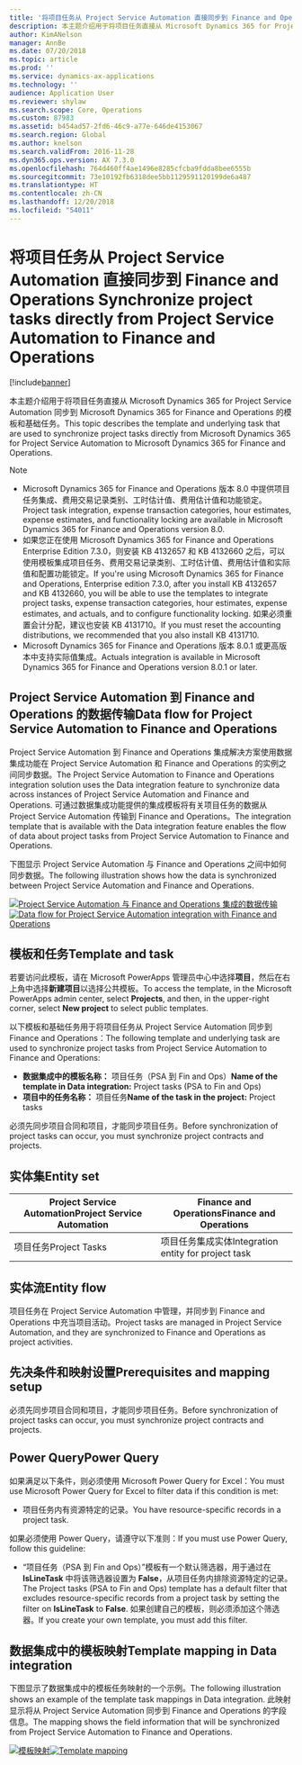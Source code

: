 ```yaml
---
title: '将项目任务从 Project Service Automation 直接同步到 Finance and Operations '
description: 本主题介绍用于将项目任务直接从 Microsoft Dynamics 365 for Project Service Automation 同步到 Microsoft Dynamics 365 for Finance and Operations 的模板和基础任务。
author: KimANelson
manager: AnnBe
ms.date: 07/20/2018
ms.topic: article
ms.prod: ''
ms.service: dynamics-ax-applications
ms.technology: ''
audience: Application User
ms.reviewer: shylaw
ms.search.scope: Core, Operations
ms.custom: 87983
ms.assetid: b454ad57-2fd6-46c9-a77e-646de4153067
ms.search.region: Global
ms.author: knelson
ms.search.validFrom: 2016-11-28
ms.dyn365.ops.version: AX 7.3.0
ms.openlocfilehash: 764d460ff4ae1496e8285cfcba9fdda8bee6555b
ms.sourcegitcommit: 73e10192fb6318dee5bb1129591120199de6a487
ms.translationtype: HT
ms.contentlocale: zh-CN
ms.lasthandoff: 12/20/2018
ms.locfileid: "54011"
---
```

# <a name="synchronize-project-tasks-directly-from-project-service-automation-to-finance-and-operations"></a><span data-ttu-id="f5473-103">将项目任务从 Project Service Automation 直接同步到 Finance and Operations </span><span class="sxs-lookup"><span data-stu-id="f5473-103">Synchronize project tasks directly from Project Service Automation to Finance and Operations</span></span>

[!include[banner](../includes/banner.md)]

<span data-ttu-id="f5473-104">本主题介绍用于将项目任务直接从 Microsoft Dynamics 365 for Project Service Automation 同步到 Microsoft Dynamics 365 for Finance and Operations 的模板和基础任务。</span><span class="sxs-lookup"><span data-stu-id="f5473-104">This topic describes the template and underlying task that are used to synchronize project tasks directly from Microsoft Dynamics 365 for Project Service Automation to Microsoft Dynamics 365 for Finance and Operations.</span></span>

> [!NOTE]
> - <span data-ttu-id="f5473-105">Microsoft Dynamics 365 for Finance and Operations 版本 8.0 中提供项目任务集成、费用交易记录类别、工时估计值、费用估计值和功能锁定。</span><span class="sxs-lookup"><span data-stu-id="f5473-105">Project task integration, expense transaction categories, hour estimates, expense estimates, and functionality locking are available in Microsoft Dynamics 365 for Finance and Operations version 8.0.</span></span>
> - <span data-ttu-id="f5473-106">如果您正在使用 Microsoft Dynamics 365 for Finance and Operations Enterprise Edition 7.3.0，则安装 KB 4132657 和 KB 4132660 之后，可以使用模板集成项目任务、费用交易记录类别、工时估计值、费用估计值和实际值和配置功能锁定。</span><span class="sxs-lookup"><span data-stu-id="f5473-106">If you're using Microsoft Dynamics 365 for Finance and Operations, Enterprise edition 7.3.0, after you install KB 4132657 and KB 4132660, you will be able to use the templates to integrate project tasks, expense transaction categories, hour estimates, expense estimates, and actuals, and to configure functionality locking.</span></span> <span data-ttu-id="f5473-107">如果必须重置会计分配，建议也安装 KB 4131710。</span><span class="sxs-lookup"><span data-stu-id="f5473-107">If you must reset the accounting distributions, we recommended that you also install KB 4131710.</span></span>
> - <span data-ttu-id="f5473-108">Microsoft Dynamics 365 for Finance and Operations 版本 8.0.1 或更高版本中支持实际值集成。</span><span class="sxs-lookup"><span data-stu-id="f5473-108">Actuals integration is available in Microsoft Dynamics 365 for Finance and Operations version 8.0.1 or later.</span></span>

## <a name="data-flow-for-project-service-automation-to-finance-and-operations"></a><span data-ttu-id="f5473-109">Project Service Automation 到 Finance and Operations 的数据传输</span><span class="sxs-lookup"><span data-stu-id="f5473-109">Data flow for Project Service Automation to Finance and Operations</span></span>

<span data-ttu-id="f5473-110">Project Service Automation 到 Finance and Operations 集成解决方案使用数据集成功能在 Project Service Automation 和 Finance and Operations 的实例之间同步数据。</span><span class="sxs-lookup"><span data-stu-id="f5473-110">The Project Service Automation to Finance and Operations integration solution uses the Data integration feature to synchronize data across instances of Project Service Automation and Finance and Operations.</span></span> <span data-ttu-id="f5473-111">可通过数据集成功能提供的集成模板将有关项目任务的数据从 Project Service Automation 传输到 Finance and Operations。</span><span class="sxs-lookup"><span data-stu-id="f5473-111">The integration template that is available with the Data integration feature enables the flow of data about project tasks from Project Service Automation to Finance and Operations.</span></span>

<span data-ttu-id="f5473-112">下图显示 Project Service Automation 与 Finance and Operations 之间中如何同步数据。</span><span class="sxs-lookup"><span data-stu-id="f5473-112">The following illustration shows how the data is synchronized between Project Service Automation and Finance and Operations.</span></span>

<span data-ttu-id="f5473-113">[![Project Service Automation 与 Finance and Operations 集成的数据传输](./media/ProjectTasksFlow.png)](./media/ProjectTasksFlow.png)</span><span class="sxs-lookup"><span data-stu-id="f5473-113">[![Data flow for Project Service Automation integration with Finance and Operations](./media/ProjectTasksFlow.png)](./media/ProjectTasksFlow.png)</span></span>

## <a name="template-and-task"></a><span data-ttu-id="f5473-114">模板和任务</span><span class="sxs-lookup"><span data-stu-id="f5473-114">Template and task</span></span>

<span data-ttu-id="f5473-115">若要访问此模板，请在 Microsoft PowerApps 管理员中心中选择**项目**，然后在右上角中选择**新建项目**以选择公共模板。</span><span class="sxs-lookup"><span data-stu-id="f5473-115">To access the template, in the Microsoft PowerApps admin center, select **Projects**, and then, in the upper-right corner, select **New project** to select public templates.</span></span>

<span data-ttu-id="f5473-116">以下模板和基础任务用于将项目任务从 Project Service Automation 同步到 Finance and Operations：</span><span class="sxs-lookup"><span data-stu-id="f5473-116">The following template and underlying task are used to synchronize project tasks from Project Service Automation to Finance and Operations:</span></span>

- <span data-ttu-id="f5473-117">**数据集成中的模板名称：** 项目任务（PSA 到 Fin and Ops）</span><span class="sxs-lookup"><span data-stu-id="f5473-117">**Name of the template in Data integration:** Project tasks (PSA to Fin and Ops)</span></span>
- <span data-ttu-id="f5473-118">**项目中的任务名称：** 项目任务</span><span class="sxs-lookup"><span data-stu-id="f5473-118">**Name of the task in the project:** Project tasks</span></span>

<span data-ttu-id="f5473-119">必须先同步项目合同和项目，才能同步项目任务。</span><span class="sxs-lookup"><span data-stu-id="f5473-119">Before synchronization of project tasks can occur, you must synchronize project contracts and projects.</span></span>

## <a name="entity-set"></a><span data-ttu-id="f5473-120">实体集</span><span class="sxs-lookup"><span data-stu-id="f5473-120">Entity set</span></span>

| <span data-ttu-id="f5473-121">Project Service Automation</span><span class="sxs-lookup"><span data-stu-id="f5473-121">Project Service Automation</span></span> | <span data-ttu-id="f5473-122">Finance and Operations</span><span class="sxs-lookup"><span data-stu-id="f5473-122">Finance and Operations</span></span>              |
|----------------------------|-------------------------------------|
| <span data-ttu-id="f5473-123">项目任务</span><span class="sxs-lookup"><span data-stu-id="f5473-123">Project Tasks</span></span>              | <span data-ttu-id="f5473-124">项目任务集成实体</span><span class="sxs-lookup"><span data-stu-id="f5473-124">Integration entity for project task</span></span> |

## <a name="entity-flow"></a><span data-ttu-id="f5473-125">实体流</span><span class="sxs-lookup"><span data-stu-id="f5473-125">Entity flow</span></span>

<span data-ttu-id="f5473-126">项目任务在 Project Service Automation 中管理，并同步到 Finance and Operations 中充当项目活动。</span><span class="sxs-lookup"><span data-stu-id="f5473-126">Project tasks are managed in Project Service Automation, and they are synchronized to Finance and Operations as project activities.</span></span>

## <a name="prerequisites-and-mapping-setup"></a><span data-ttu-id="f5473-127">先决条件和映射设置</span><span class="sxs-lookup"><span data-stu-id="f5473-127">Prerequisites and mapping setup</span></span>

<span data-ttu-id="f5473-128">必须先同步项目合同和项目，才能同步项目任务。</span><span class="sxs-lookup"><span data-stu-id="f5473-128">Before synchronization of project tasks can occur, you must synchronize project contracts and projects.</span></span>

## <a name="power-query"></a><span data-ttu-id="f5473-129">Power Query</span><span class="sxs-lookup"><span data-stu-id="f5473-129">Power Query</span></span>

<span data-ttu-id="f5473-130">如果满足以下条件，则必须使用 Microsoft Power Query for Excel：</span><span class="sxs-lookup"><span data-stu-id="f5473-130">You must use Microsoft Power Query for Excel to filter data if this condition is met:</span></span>

- <span data-ttu-id="f5473-131">项目任务内有资源特定的记录。</span><span class="sxs-lookup"><span data-stu-id="f5473-131">You have resource-specific records in a project task.</span></span>

<span data-ttu-id="f5473-132">如果必须使用 Power Query，请遵守以下准则：</span><span class="sxs-lookup"><span data-stu-id="f5473-132">If you must use Power Query, follow this guideline:</span></span>

- <span data-ttu-id="f5473-133">“项目任务（PSA 到 Fin and Ops）”模板有一个默认筛选器，用于通过在 **IsLineTask** 中将该筛选器设置为 **False**，从项目任务内排除资源特定的记录。</span><span class="sxs-lookup"><span data-stu-id="f5473-133">The Project tasks (PSA to Fin and Ops) template has a default filter that excludes resource-specific records from a project task by setting the filter on **IsLineTask** to **False**.</span></span> <span data-ttu-id="f5473-134">如果创建自己的模板，则必须添加这个筛选器。</span><span class="sxs-lookup"><span data-stu-id="f5473-134">If you create your own template, you must add this filter.</span></span>

## <a name="template-mapping-in-data-integration"></a><span data-ttu-id="f5473-135">数据集成中的模板映射</span><span class="sxs-lookup"><span data-stu-id="f5473-135">Template mapping in Data integration</span></span>

<span data-ttu-id="f5473-136">下图显示了数据集成中的模板任务映射的一个示例。</span><span class="sxs-lookup"><span data-stu-id="f5473-136">The following illustration shows an example of the template task mappings in Data integration.</span></span> <span data-ttu-id="f5473-137">此映射显示将从 Project Service Automation 同步到 Finance and Operations 的字段信息。</span><span class="sxs-lookup"><span data-stu-id="f5473-137">The mapping shows the field information that will be synchronized from Project Service Automation to Finance and Operations.</span></span>

<span data-ttu-id="f5473-138">[![模板映射](./media/ProjectTasksMapping.png)](./media/ProjectTasksMapping.png)</span><span class="sxs-lookup"><span data-stu-id="f5473-138">[![Template mapping](./media/ProjectTasksMapping.png)](./media/ProjectTasksMapping.png)</span></span>
